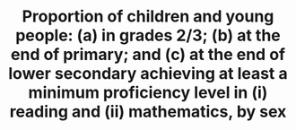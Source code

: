 ---
actual_indicator_available: 'Percentage of 4th and 8th grade students at or above
  "Basic" proficiency in reading and mathematics National Assessment of Educational
  Progress (NAEP) assessments '
actual_indicator_available_description: "Percentage of public and private 4th and\
  \ 8th grade students at or above \"Basic\" proficiency in reading and mathematics\
  \ National Assessment of Educational Progress (NAEP) assessments. Variable name\
  \ Label read4_total\t    Reading grade 4, total read4_male Reading, grade 4, male\
  \ read4_female\tReading, grade 4, female read8_total Reading grade 8, total read8_male\t\
  \    Reading, grade 8, male read8_female\tReading, grade 8, female math4_total\t\
  \  Mathematics grade 4, total math4_male Mathematics, grade 4, male math4_female\t\
  Mathematics, grade 4, female math8_total Mathematics grade 8, total math8_male Mathematics,\
  \ grade 8, male math8_female Mathematics, grade 8, female"
comments_and_limitations: Includes students tested with accommodations (1 to 12 percent
  of all students, depending on grade level and year); excludes only those students
  with disabilities and English language learners who were unable to be tested even
  with accommodations (2 to 6 percent of all students).
computation_units: Percentage
data_non_statistical: false
date_metadata_updated: '2017-10-13'
date_of_national_source_publication: October 2015
disaggregation_categories: Sex
disaggregation_geography: State available
goal_meta_link: http://unstats.un.org/sdgs/files/metadata-compilation/Metadata-Goal-4.pdf
graph: longitudinal
graph_title: Percentage 4th grade students at or above "basic" proficiency in reading
graph_type: line
has_metadata: true
indicator: 4.1.1
indicator_definition: Percentage of children and young people at the end of primary
  and lower secondary levels of education achieving at least a minimum proficiency
  level in (a) reading and (b) mathematics. The minimum proficiency level will be
  measured relative to new common reading and numeracy scales currently in development.
  The indicator is calculated as the number of children and young people at the end
  of primary or lower secondary education achieving or exceeding the minimum proficiency
  level in the given subject, expressed as a percentage of all children and young
  people at the end of primary or lower secondary education.
indicator_name: 'Proportion of children and young people: (a) in grades 2/3; (b) at
  the end of primary; and (c) at the end of lower secondary achieving at least a minimum
  proficiency level in (i) reading and (ii) mathematics, by sex'
indicator_sort_order: 04-01-01
indicator_variable: read4_total
layout: indicator
national_geographical_coverage: United States
periodicity: Biennial
permalink: /4-1-1/
published: true
rationale_interpretation: The indicator is a direct measure of the learning outcomes
  achieved in the two subject areas at the end of the relevant levels of education.
reporting_status: complete
scheduled_update_by_national_source: October 2018
sdg_goal: 4
source_active_1: true
source_agency_staff_email_1: tom.snyder@ed.gov
source_agency_staff_name_1: Tom Snyder
source_agency_survey_dataset_1: U.S. Department of Education, National Center for
  Education Statistics, National Assessment of Educational Progress (NAEP)
source_notes_1: null
source_organisation_1: U.S. Department of Education, National Center for Education
  Statistics, National Assessment of Educational Progress (NAEP)
source_title_1: null
source_url_1: http://nces.ed.gov/programs/digest/d16/tables/dt16_221.20.asp?current=yes
target: By 2030, ensure that all girls and boys complete free, equitable and quality
  primary and secondary education leading to relevant and effective learning outcomes.
target_id: '4.1'
time_period: 2000 to 2015 data provided; prior years are available
title: 'Proportion of children and young people: (a) in grades 2/3; (b) at the end
  of primary; and (c) at the end of lower secondary achieving at least a minimum proficiency
  level in (i) reading and (ii) mathematics, by sex'
un_custodial_agency: 'UNESCO-UIS (Partnering Agencies: OECD)'
un_designated_tier: 3 (a) 2 (b,c)
us_method_of_computation: The main NAEP reports current information for the nation
  and specific geographic regions of the country. The assessment program includes
  students drawn from a sample from both public and private schools and reports results
  for student achievement at grades 4, 8, and 12. The main NAEP assessments follow
  the frameworks developed by the National Assessment Governing Board and use the
  latest advances in assessment methodology. Because the assessment items reflect
  curricula associated with specific grade levels, the main NAEP uses samples of students
  at those grade levels.
variable_description: null
variable_notes: null
---